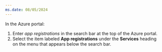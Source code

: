 ```yaml
---
ms.date: 08/05/2024
---
```

In the Azure portal:

1. Enter *app registrations* in the search bar at the top of the Azure portal.
1. Select the item labeled **App registrations** under the **Services** heading on the menu that appears below the search bar.
